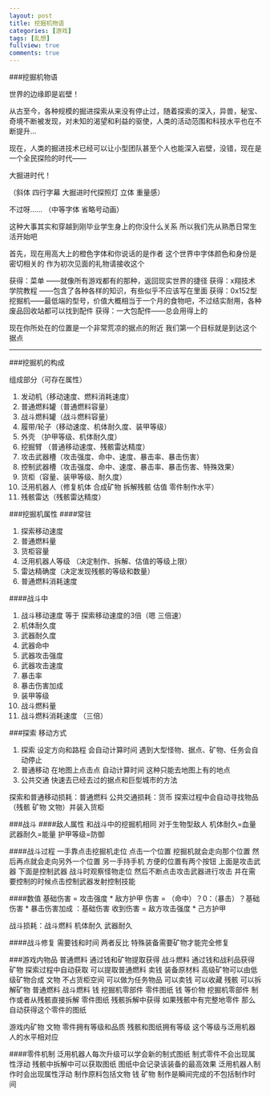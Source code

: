 ```yaml
---
layout: post
title: 挖掘机物语
categories: [游戏]
tags: [乱想]
fullview: true
comments: true
---
```


###挖掘机物语

世界的边缘即是岩壁！

从古至今，各种规模的掘进探索从来没有停止过，随着探索的深入，异兽，秘宝、奇境不断被发现，对未知的渴望和利益的驱使，人类的活动范围和科技水平也在不断提升...

现在，人类的掘进技术已经可以让小型团队甚至个人也能深入岩壁，没错，现在是一个全民探险的时代——

大掘进时代！

（斜体 四行字幕 大掘进时代探照灯 立体 重量感）

不过呀......
（中等字体 省略号动画）

这种大事其实和穿越到刚毕业学生身上的你没什么关系
所以我们先从熟悉日常生活开始吧

首先，现在用高大上的橙色字体和你说话的是作者
这个世界中字体颜色和身份是密切相关的
作为初次见面的礼物请接收这个

获得：菜单 ——就像所有游戏都有的那种，返回现实世界的捷径
获得：x翔技术学院教程 ——包含了各种各样的知识，有些似乎不应该写在里面
获得：0x152型挖掘机——最低端的型号，价值大概相当于一个月的食物吧，不过结实耐用，各种废品回收站都可以找到配件
获得：一大包配件——总会用得上的

现在你所处在的位置是一个非常荒凉的据点的附近 我们第一个目标就是到达这个据点

---

###挖掘机的构成

组成部分（可存在属性）

1. 发动机（移动速度、燃料消耗速度）
2. 普通燃料罐（普通燃料容量）
3. 战斗燃料罐（战斗燃料容量）
4. 履带/轮子（移动速度、机体耐久度、装甲等级）
5. 外壳 （护甲等级、机体耐久度）
6. 挖掘臂 （普通移动速度、残骸雷达精度）
7. 攻击武器槽（攻击强度、命中、速度、暴击率、暴击伤害）
8. 控制武器槽（攻击强度、命中、速度、暴击率、暴击伤害、特殊效果）
9. 货柜（容量、装甲等级、耐久度）
10. 泛用机器人（修复机体 合成矿物 拆解残骸 估值 零件制作水平）
11. 残骸雷达（残骸雷达精度）

###挖掘机属性
####常驻

1. 探索移动速度
2. 普通燃料量
4. 货柜容量
5. 泛用机器人等级 （决定制作、拆解、估值的等级上限）
6. 雷达精确度（决定发现残骸的等级和数量）
7. 普通燃料消耗速度

####战斗中

1. 战斗移动速度 等于 探索移动速度的3倍（嗯 三倍速）
2. 机体耐久度
3. 武器耐久度
4. 武器命中
5. 武器攻击强度
6. 武器攻击速度
7. 暴击率
8. 暴击伤害加成
9. 装甲等级
10. 战斗燃料量
11. 战斗燃料消耗速度 （三倍）

###探索
移动方式

1. 探索 设定方向和路程 会自动计算时间  遇到大型怪物、据点、矿物、任务会自动停止
2. 普通移动 在地图上点击点 自动计算时间 这种只能去地图上有的地点
3. 公共交通 快速去已经去过的据点和巨型城市的方法

探索和普通移动损耗：普通燃料
公共交通损耗：货币
探索过程中会自动寻找物品（残骸 矿物 文物）并装入货柜

###战斗
####敌人属性
和战斗中的挖掘机相同 对于生物型敌人 机体耐久=血量 武器耐久=能量 护甲等级=防御

####战斗过程
一手靠点击挖掘机走位 点击一个位置 挖掘机就会走向那个位置 然后再点就会走向另外一个位置
另一手持手机 方便的位置有两个按钮 上面是攻击武器 下面是控制武器
战斗时观察怪物走位 然后不断点击攻击武器进行攻击 并在需要控制的时候点击控制武器发射控制技能

####数值
基础伤害 = 攻击强度 * 敌方护甲 
伤害 = （命中）？0：（暴击）？基础伤害 * 暴击伤害加成 ：基础伤害
收到伤害 = 敌方攻击强度 * 己方护甲

战斗损耗：战斗燃料 机体耐久 武器耐久

####战斗修复
需要钱和时间 两者反比
特殊装备需要矿物才能完全修复

###游戏内物品
普通燃料 通过钱和矿物提取获得
战斗燃料 通过钱和战利品获得
矿物 探索过程中自动获取 可以提取普通燃料 卖钱 装备原材料 高级矿物可以由低级矿物合成
文物 不占货柜空间 可以做为任务物品 可以卖钱 可以收藏
残骸 可以拆解矿物 普通燃料 战斗燃料 钱 挖掘机零部件 零件图纸
钱 等价物
挖掘机零部件 制作或者从残骸直接拆解
零件图纸 残骸拆解中获得 如果残骸中有完整地零件 那么自动获得这个零件的图纸

游戏内矿物 文物 零件拥有等级和品质
残骸和图纸拥有等级
这个等级与泛用机器人的水平相对应

####零件机制
泛用机器人每次升级可以学会新的制式图纸 制式零件不会出现属性浮动
残骸中拆解中可以获取图纸 图纸中会记录该装备的最高效果 泛用机器人制作时会出现属性浮动
制作原料包括文物 钱 矿物
制作是瞬间完成的不包括制作时间

